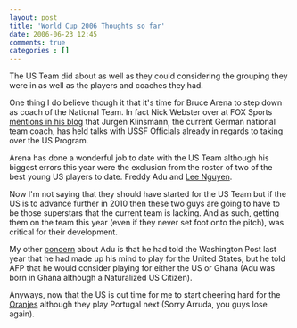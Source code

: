 ```yaml
---
layout: post
title: 'World Cup 2006 Thoughts so far'
date: 2006-06-23 12:45
comments: true
categories : []
---  
```


The US Team did about as well as they could considering the grouping they were in as well as the players and coaches they had.

One thing I do believe though it that it's time for Bruce Arena to step down as coach of the National Team. In fact Nick Webster over at FOX Sports <a href="http://blogs.foxsports.com/Nick_Webster/2006/06/18/Arena_OutKlinsmann_in">mentions in his blog</a> that Jurgen Klinsmann, the current German national team coach, has held talks with USSF Officials already in regards to taking over the US Program.

Arena has done a wonderful job to date with the US Team although his biggest errors this year were the exclusion from the roster of two of the best young US players to date. Freddy Adu and <a href="http://soccernet.espn.go.com/columns/story?id=369993&root=americansabroad&cc=5901">Lee Nguyen</a>.

Now I'm not saying that they should have started for the US Team but if the US is to advance further in 2010 then these two guys are going to have to be those superstars that the current team is lacking. And as such, getting them on the team this year (even if they never set foot onto the pitch), was critical for their development.

My other <a href="http://sports.yahoo.com/sow/news?slug=afp-fblwc2006usaghaadu&prov=afp&type=lgns">concern</a> about Adu is that he had told the Washington Post last year that he had made up his mind to play for the United States, but he told AFP that he would consider playing for either the US or Ghana (Adu was born in Ghana although a Naturalized US Citizen).

Anyways, now that the US is out time for me to start cheering hard for the <a href="http://fifaworldcup.yahoo.com/06/en/w/team/overview.html?team=NED">Oranjes</a> although they play Portugal next (Sorry Arruda, you guys lose again).

